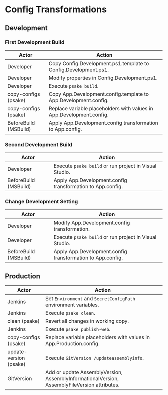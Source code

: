 Config Transformations
======================

Development
-----------

### First Development Build

Actor                 | Action
--------------------- | ----------------------------------------------------------------
Developer             | Copy Config.Development.ps1.template to Config.Development.ps1.
Developer             | Modify properties in Config.Development.ps1.
Developer             | Execute `psake build`.
copy-configs (psake)  | Copy App.Development.config.template to App.Development.config.
copy-configs (psake)  | Replace variable placeholders with values in App.Development.config.
BeforeBuild (MSBuild) | Apply App.Development.config transformation to App.config.

### Second Development Build

Actor                 | Action
--------------------- | ----------------------------------------------------------------
Developer             | Execute `psake build` or run project in Visual Studio.
BeforeBuild (MSBuild) | Apply App.Development.config transformation to App.config.

### Change Development Setting

Actor                 | Action
--------------------- | ----------------------------------------------------------------
Developer             | Modify App.Development.config transformation.
Developer             | Execute `psake build` or run project in Visual Studio.
BeforeBuild (MSBuild) | Apply App.Development.config transformation to App.config.

Production
----------

Actor                  | Action
---------------------- | ----------------------------------------------------------------
Jenkins                | Set `Environment` and `SecretConfigPath` environment variables.
Jenkins                | Execute `psake clean`.
clean (psake)          | Revert all changes in working copy.
Jenkins                | Execute `psake publish-web`.
copy-configs (psake)   | Replace variable placeholders with values in App.Production.config.
update-version (psake) | Execute `GitVersion /updateassemblyinfo`.
GitVersion             | Add or update AssemblyVersion, AssemblyInformationalVersion, AssemblyFileVersion attributes.
